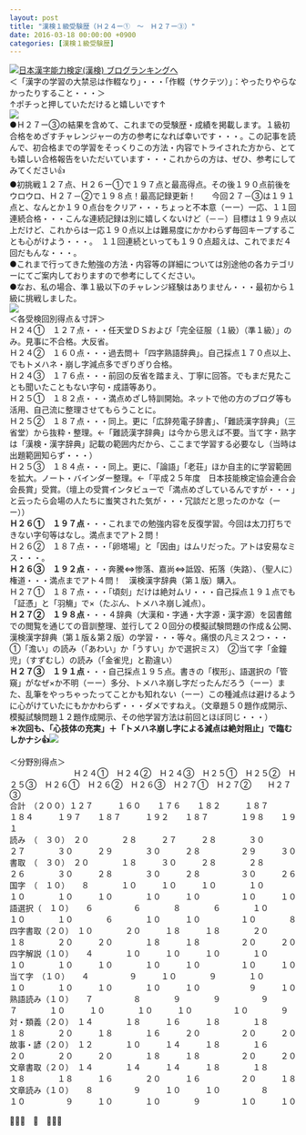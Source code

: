 ```yaml
---
layout: post
title: "漢検１級受験歴（Ｈ２４ー①　～　Ｈ２７ー③）"
date: 2016-03-18 00:00:00 +0900
categories: [漢検１級受験歴]
---
```


[![](/syuusyuu9701/assets/images/漢検１級受験歴（ｈ２４ー①-～-ｈ２７ー③）-br_c_3028_1.gif)](http://blog.with2.net/link.php?1659096:3028 "日本漢字能力検定(漢検) ブログランキングへ")[日本漢字能力検定(漢検) ブログランキングへ](http://blog.with2.net/link.php?1659096:3028)  
＜「漢字の学習の大禁忌は作輟なり」・・・「作輟（サクテツ）」：やったりやらなかったりすること・・・＞  
↑ポチっと押していただけると嬉しいです↑   
![](/syuusyuu9701/assets/images/漢検１級受験歴（ｈ２４ー①-～-ｈ２７ー③）-d5a63680cd24b91648c2c46ad67d27b0.png)  
●Ｈ２７ー③の結果を含めて、これまでの受験歴・成績を掲載します。１級初合格をめざすチャレンジャーの方の参考になれば幸いです・・・。この記事を読んで、初合格までの学習をそっくりこの方法・内容でトライされた方から、とても嬉しい合格報告をいただいています・・・これからの方は、ぜひ、参考にしてみてください👍  
●初挑戦１２７点、Ｈ２６ー①で１９７点と最高得点。その後１９０点前後をウロウロ、Ｈ２７－②で１９８点！最高記録更新！　　今回２７－③は１９１点と、なんとか１９０点台をクリア・・・ちょっと不本意（ーー）一応、１１回連続合格・・・こんな連続記録は別に嬉しくないけど（－－）目標は１９９点以上だけど、これからは一応１９０点以上は難易度にかかわらず毎回キープすることも心がけよう・・・。　１１回連続といっても１９０点超えは、これでまだ４回だもんな・・・。  
●これまで行ってきた勉強の方法・内容等の詳細については別途他の各カテゴリーにてご案内しておりますので参考にしてください。  
●なお、私の場合、準１級以下のチャレンジ経験はありません・・・最初から１級に挑戦しました。  
![](/syuusyuu9701/assets/images/漢検１級受験歴（ｈ２４ー①-～-ｈ２７ー③）-3705bbf95e43dc6923f8aa9af47ae8ce.png)  
＜各受検回別得点＆寸評＞  
Ｈ２４①　１２７点・・・任天堂ＤＳおよび「完全征服（１級）（準１級）」のみ。見事に不合格。大反省。  
Ｈ２４②　１６０点・・・過去問＋「四字熟語辞典」。自己採点１７０点以上、でもトメハネ・崩し字減点多でぎりぎり合格。  
Ｈ２４③　１７６点・・・前回の反省を踏まえ、丁寧に回答。でもまだ見たことも聞いたこともない字句・成語等あり。  
Ｈ２５①　１８２点・・・満点めざし特訓開始。ネットで他の方のブログ等も活用、自己流に整理させてもらうことに。  
Ｈ２５②　１８７点・・・同上。更に「広辞苑電子辞書」、「難読漢字辞典」（三省堂）から抜粋・整理。←「難読漢字辞典」は今から思えば不要。当て字・熟字は「漢検・漢字辞典」記載の範囲内だから、ここまで学習する必要なし（当時は出題範囲知らず・・・）  
Ｈ２５③　１８４点・・・同上。更に、「論語」「老荘」ほか自主的に学習範囲を拡大。ノート・バインダー整理。←「平成２５年度　日本技能検定協会連合会　会長賞」受賞。（壇上の受賞インタビューで「満点めざしているんですが・・・」と云ったら会場の人たちに蚩笑された気が・・・冗談だと思ったのかな（ーー））  
**Ｈ２６①　１９７点**・・・これまでの勉強内容を反復学習。今回は太刀打ちできない字句等はなし。満点までアト２問！  
Ｈ２６②　１８７点・・・「卵塔場」と「因由」はムリだった。アトは安易なミス・・・。  
**Ｈ２６③　１９２点**・・・奔騰⇔惨落、嘉尚⇔詆毀、拓落（失路）、（聖人に）権道・・・満点までアト４問！　漢検漢字辞典（第１版）購入。  
Ｈ２７①　１８７点・・・「頃刻」だけは絶対ムリ・・・自己採点１９１点でも「証憑」と「羽觴」で×（たぶん、トメハネ崩し減点）。  
**Ｈ２７②　１９８点**・・・４辞典（大漢和・字通・大字源・漢字源）を図書館での閲覧を通じての音訓整理、並行して２０回分の模擬試験問題の作成＆公開、漢検漢字辞典（第１版＆第２版）の学習・・・等々。痛恨の凡ミス２つ・・・①「澹い」の読み（「あわい」か「うすい」かで選択ミス）　②当て字「金鐘児」（すずむし）の読み（「金雀児」と勘違い）　  
**Ｈ２７③　１９１点**・・・自己採点１９５点。書きの「楔形」、語選択の「管窺」がなぜ×か不明（ーー）多分、トメハネ崩し字だったんだろう（ーー）また、乱筆をやっちゃったってことかも知れない（ーー）この種減点は避けるように心がけていたにもかかわらず・・・ダメですねえ。（文章題５０題作成開示、模擬試験問題１２題作成開示、その他学習方法は前回とほぼ同じ・・・）  
**＊次回も、「心技体の充実」＋「トメハネ崩し字による減点は絶対阻止」で臨むしかナシ👍**![](/syuusyuu9701/assets/images/漢検１級受験歴（ｈ２４ー①-～-ｈ２７ー③）-fbb7410cbebe659fc04ce7dba44be3c6.png)  
  
＜分野別得点＞  
　　　　　　　　Ｈ２４①　Ｈ２４②　Ｈ２４③　Ｈ２５①　Ｈ２５②　Ｈ２５③　Ｈ２６①　Ｈ２６②　Ｈ２６③　Ｈ２７①　Ｈ２７②　　Ｈ２７③  
合計　（２００）１２７　　　１６０　　１７６　　１８２　　　１８７　　　１８４　　　１９７　　１８７　　　１９２　　１８７　　　　１９８　　１９１　　  
読み　（　３０）　２０　　　　２８　　　２７　　　２８　　　　３０　　　　２７　　　　３０　　　２９　　　　３０　　　２８　　　　　２９　　　３０　  
書取　（　３０）　２０　　　　１８　　　３０　　　２８　　　　２８　　　　２６　　　　３０　　　２８　　　　３０　　　２８　　　　　３０　　　２６  
国字　（　１０）　　８　　　　１０　　　１０　　　１０　　　　１０　　　　１０　　　　１０　　　１０　　　　１０　　　１０　　　　　１０　　　１０  
語選択（　１０）　　６　　　　　６　　　　８　　　　６　　　　１０　　　　１０　　　　１０　　　　６　　　　１０　　　１０　　　　　１０　　　　８　  
四字書取（２０）　１０　　　　２０　　　１８　　　１８　　　　２０　　　　１８　　　　２０　　　２０　　　　１８　　　１８　　　　　２０　　　２０  
四字解説（１０）　　４　　　　１０　　　１０　　　１０　　　　１０　　　　１０　　　　１０　　　１０　　　　１０　　　１０　　　　　１０　　　１０  
当て字　（１０）　　４　　　　　９　　　１０　　　　９　　　　１０　　　　１０　　　　１０　　　１０　　　　１０　　　１０　　　　　　９　　　１０  
熟語読み（１０）　　７　　　　　８　　　　９　　　　９　　　　　９　　　　　７　　　　１０　　　１０　　　　１０　　　１０　　　　　１０　　　　９　  
対・類義（２０）　１４　　　　１８　　　１６　　　１８　　　　１８　　　　１８　　　　２０　　　１８　　　　１６　　　２０　　　　　２０　　　２０　  
故事・諺（２０）　１２　　　　１０　　　１４　　　１８　　　　１６　　　　２０　　　　２０　　　２０　　　　１８　　　１８　　　　　２０　　　２０  
文章書取（２０）　１４　　　　１４　　　１４　　　１８　　　　１８　　　　１８　　　　１８　　　１６　　　　２０　　　１６　　　　　２０　　　１８  
文章読み（１０）　　８　　　　　９　　　１０　　　１０　　　　　８　　　　１０　　　　　９　　　１０　　　　１０　　　　９　　　　　１０　　　１０  
  
👋👋👋　🐒　👋👋👋　　